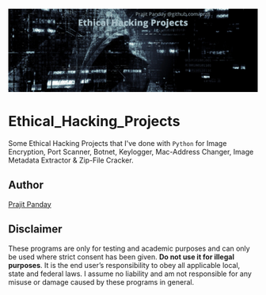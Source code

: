 <p align="center">
  <img src="https://github.com/Prz8/Ethical_Hacking_Projects/raw/main/banner.png">
</p>

# Ethical_Hacking_Projects
Some Ethical Hacking Projects that I've done with `Python` for Image Encryption, Port Scanner, Botnet, Keylogger, Mac-Address Changer, Image Metadata Extractor & Zip-File Cracker.

## Author
<a href="https://github.com/Prz8"> Prajit Panday </a>

## Disclaimer

These programs are only for testing and academic purposes and can only be used where strict consent has been given. **Do not use it for illegal purposes**. It is the end user’s responsibility to obey all applicable local, state and federal laws. I assume no liability and am not responsible for any misuse or damage caused by these programs in general.

